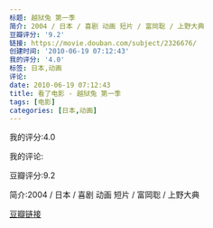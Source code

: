 ```yaml
---
标题: 越狱兔 第一季
简介: 2004 / 日本 / 喜剧 动画 短片 / 富岡聡 / 上野大典
豆瓣评分: '9.2'
链接: https://movie.douban.com/subject/2326676/
创建时间: '2010-06-19 07:12:43'
我的评分: '4.0'
标签: 日本,动画
评论:
date: 2010-06-19 07:12:43
title: 看了电影 - 越狱兔 第一季
tags: [电影]
categories: [日本,动画]
---
```


我的评分:4.0

我的评论:

豆瓣评分:9.2

简介:2004 / 日本 / 喜剧 动画 短片 / 富岡聡 / 上野大典

[豆瓣链接](https://movie.douban.com/subject/2326676/)

